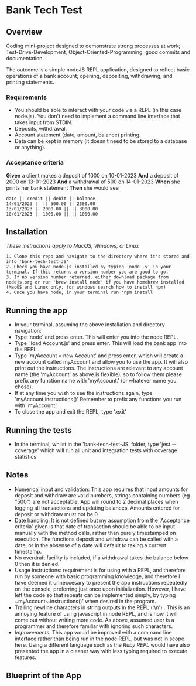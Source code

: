 # Bank Tech Test

## Overview
Coding mini-project designed to demonstrate strong processes at work; Test-Drive-Development, Object-Oriented-Programming, good commits and documentation.

The outcome is a simple nodeJS REPL application, designed to reflect basic operations of a bank account; opening, depositing, withdrawing, and printing statements.

### Requirements

- You should be able to interact with your code via a REPL (in this case node.js). You don't need to implement a command line interface that takes input from STDIN.
- Deposits, withdrawal.
- Account statement (date, amount, balance) printing.
- Data can be kept in memory (it doesn't need to be stored to a database or anything).

### Acceptance criteria
**Given** a client makes a deposit of 1000 on 10-01-2023
**And** a deposit of 2000 on 13-01-2023
**And** a withdrawal of 500 on 14-01-2023
**When** she prints her bank statement
**Then** she would see

```
date || credit || debit || balance
14/01/2023 || || 500.00 || 2500.00
13/01/2023 || 2000.00 || || 3000.00
10/01/2023 || 1000.00 || || 1000.00
```

## Installation

*These instructions apply to MacOS, Windows, or Linux*
```
1. Clone this repo and navigate to the directory where it's stored and into 'bank-tech-test-JS'
2. Check you have node.js installed by typing 'node -v' in your terminal. If this returns a version number you are good to go.
3. If no version number returned, either download package from nodejs.org or run 'brew install node' if you have homebrew installed (MacOS and Linux only, for windows search how to install npm)
4. Once you have node, in your terminal run 'npm install'
```

## Running the app
- In your terminal, assuming the above installation and directory navigation: 
- Type 'node' and press enter. This will enter you into the node REPL.
- Type '.load Account.js' and press enter. This will load the bank app into the REPL.
- Type 'myAccount = new Account' and press enter, which will create a new account called myAccount and allow you to use the app. It will also print out the instructions. The instructions are relevant to any account name (the 'myAccount' as above is flexible), so to follow them please prefix any function name with 'myAccount.' (or whatever name you chose).
- If at any time you wish to see the instructions again, type 'myAccount.instructions()' Remember to prefix any functions you run with 'myAccount.' 
- To close the app and exit the REPL, type '.exit'

## Running the tests
- In the terminal, whilst in the 'bank-tech-test-JS' folder, type 'jest --coverage' which will run all unit and integration tests with coverage statistics 


## Notes
- Numerical input and validation: This app requires that input amounts for deposit and withdraw are valid numbers, strings containing numbers (eg "500") are not acceptable. App will round to 2 decimal places when logging all transactions and updating balances. Amounts entered for deposit or withdraw must not be 0.
- Date handling: It is not defined but my assumption from the 'Acceptance criteria' given is that date of transaction should be able to be input manually with the method calls, rather than purely timestamped on execution. The functions deposit and withdraw can be called with a date, or in the absense of a date will default to taking a current timestamp.
- No overdraft facility is included, if a withdrawal takes the balance below 0 then it is denied. 
- Usage instructions: requirement is for using with a REPL, and therefore run by someone with basic programming knowledge, and therefore I have deemed it unneccesary to present the app instructions repeatedly on the console, preferring just once upon initialization. However, I have left the code so that repeats can be implemented simply, by typing ~myAccount~.instructions()' when desired in the program.
- Trailing newline characters in string outputs in the REPL ('\n') . This is an annoying feature of using javascript in node REPL, and is how it will come out without writing more code. As above, assumed user is a programmer and therefore familiar with ignoring such characters.
- *Improvements:* This app would be improved with a command line interface rather than being run in the node REPL, but was not in scope here. Using a different language such as the *Ruby REPL* would have also presented the app in a cleaner way with less typing required to execute features.

## Blueprint of the App


